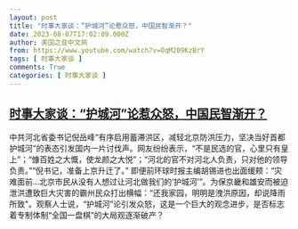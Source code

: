 ```yaml
---
layout: post
title: "时事大家谈：“护城河”论惹众怒，中国民智渐开？"
date: 2023-08-07T17:02:09.000Z
author: 美国之音中文网
from: https://www.youtube.com/watch?v=OqM209KzBrY
tags: [ 时事大家谈 ]
comments: True
categories: [ 时事大家谈 ]
---
```

<!--1691427729000-->
[时事大家谈：“护城河”论惹众怒，中国民智渐开？](https://www.youtube.com/watch?v=OqM209KzBrY)
------

<div>
中共河北省委书记倪岳峰“有序启用蓄滞洪区，减轻北京防洪压力，坚决当好首都护城河”的表态引发国内一片讨伐声。网友纷纷表示，“不是民选的官，心里只有皇上”；“慷百姓之大慨，使龙颜之大悦”；“河北的官不对河北人负责，只对他的领导负责。”“倪书记，准备上京升迁了。” 即便前环球时报主编胡锡进也出面缓颊：“灾难面前…北京市民从没有人想过让河北做我们的‘护城河’”。为保京畿和雄安而被迫泄洪遭致巨大灾害的霸州民众打出横幅：“还我家园，明明是洩洪原因，却说降雨所致"。观察人士说，“护城河”论引发众怒，这是一个巨大的观念进步，是否标志着专制体制“全国一盘棋”的大局观逐渐破产？
</div>
